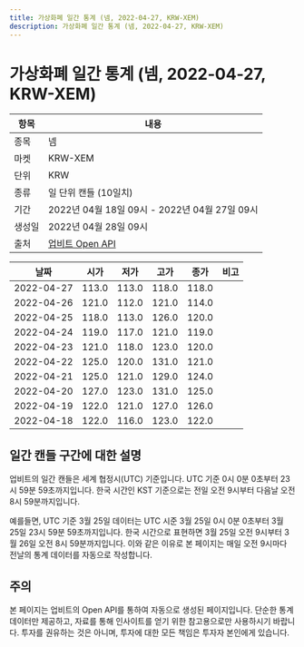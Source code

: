 ```yaml
---
title: 가상화폐 일간 통계 (넴, 2022-04-27, KRW-XEM)
description: 가상화폐 일간 통계 (넴, 2022-04-27, KRW-XEM)
---
```



가상화폐 일간 통계 (넴, 2022-04-27, KRW-XEM)
===

|항목|내용|
|--|--|
|종목|넴|
|마켓|KRW-XEM|
|단위|KRW|
|종류|일 단위 캔들 (10일치)|
|기간|2022년 04월 18일 09시 - 2022년 04월 27일 09시|
|생성일|2022년 04월 28일 09시|
|출처|[업비트 Open API](https://docs.upbit.com)|


|날짜|시가|저가|고가|종가|비고|
|--|--|--|--|--|--|
|2022-04-27|113.0|113.0|118.0|118.0|    |
|2022-04-26|121.0|112.0|121.0|114.0|    |
|2022-04-25|118.0|113.0|126.0|120.0|    |
|2022-04-24|119.0|117.0|121.0|119.0|    |
|2022-04-23|121.0|118.0|123.0|120.0|    |
|2022-04-22|125.0|120.0|131.0|121.0|    |
|2022-04-21|125.0|121.0|129.0|124.0|    |
|2022-04-20|127.0|123.0|131.0|125.0|    |
|2022-04-19|122.0|121.0|127.0|126.0|    |
|2022-04-18|122.0|116.0|123.0|122.0|    |


일간 캔들 구간에 대한 설명
---


업비트의 일간 캔들은 세계 협정시(UTC) 기준입니다. 
UTC 기준 0시 0분 0초부터 23시 59분 59초까지입니다. 
한국 시간인 KST 기준으로는 전일 오전 9시부터 다음날 오전 8시 59분까지입니다. 


예를들면, UTC 기준 3월 25일 데이터는 UTC 시준 3월 25일 0시 0분 0초부터 3월 25일 23시 59분 59초까지입니다. 
한국 시간으로 표현하면 3월 25일 오전 9시부터 3월 26일 오전 8시 59분까지입니다. 
이와 같은 이유로 본 페이지는 매일 오전 9시마다 전날의 통계 데이터를 자동으로 작성합니다. 


주의
---


본 페이지는 업비트의 Open API를 통하여 자동으로 생성된 페이지입니다. 
단순한 통계 데이터만 제공하고, 자료를 통해 인사이트를 얻기 위한 참고용으로만 사용하시기 바랍니다. 
투자를 권유하는 것은 아니며, 투자에 대한 모든 책임은 투자자 본인에게 있습니다. 
